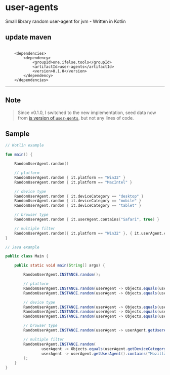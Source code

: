 # user-agents

Small library random user-agent for jvm - Written in Kotlin

## update maven

```maven
    
    <dependencies>
        <dependency>
            <groupId>one.ifelse.tools</groupId>
            <artifactId>user-agents</artifactId>
            <version>0.1.0</version>
        </dependency>
    </dependencies>
```

--------

## Note

> Since v0.1.0, I switched to the new implementation, seed data now from [js version of
`user-gents`](https://www.npmjs.com/package/user-agents), but not any lines of
> code.

## Sample

```kotlin
// Kotlin example

fun main() {

    RandomUserAgent.random()

    // platform
    RandomUserAgent.random { it.platform == "Win32" }
    RandomUserAgent.random { it.platform == "MacIntel" }

    // device type
    RandomUserAgent.random { it.deviceCategory == "desktop" }
    RandomUserAgent.random { it.deviceCategory == "mobile" }
    RandomUserAgent.random { it.deviceCategory == "tablet" }

    // browser type
    RandomUserAgent.random { it.userAgent.contains("Safari", true) }

    // multiple filter
    RandomUserAgent.random({ it.platform == "Win32" }, { it.userAgent.contains("Mozilla", true) })
}
```

```java
// Java example

public class Main {

    public static void main(String[] args) {

        RandomUserAgent.INSTANCE.random();

        // platform
        RandomUserAgent.INSTANCE.random(userAgent -> Objects.equals(userAgent.getPlatform(), "Win32"));
        RandomUserAgent.INSTANCE.random(userAgent -> Objects.equals(userAgent.getPlatform(), "MacIntel"));

        // device type
        RandomUserAgent.INSTANCE.random(userAgent -> Objects.equals(userAgent.getDeviceCategory(), "desktop"));
        RandomUserAgent.INSTANCE.random(userAgent -> Objects.equals(userAgent.getDeviceCategory(), "mobile"));
        RandomUserAgent.INSTANCE.random(userAgent -> Objects.equals(userAgent.getDeviceCategory(), "tablet"));

        // browser type
        RandomUserAgent.INSTANCE.random(userAgent -> userAgent.getUserAgent().contains("Safari"));

        // multiple filter
        RandomUserAgent.INSTANCE.random(
                userAgent -> Objects.equals(userAgent.getDeviceCategory(), "mobile"),
                userAgent -> userAgent.getUserAgent().contains("Mozilla")
        );
    }
}
```
